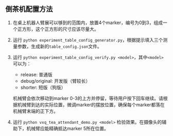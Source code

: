 ## 倒茶机配置方法

1. 在桌上机器人臂展可以够到的范围内，放置4个marker，编号为0到3，组成一个正方形，这个正方形的尺寸应该尽量大。

2. 运行 `python experiment_table_config_generator.py`，根据提示填入三个测量参数，生成新的`table_config.json`文件。

3. 运行 `python experiment_table_config_verify.py <model>`，其中`<model>`可以为：

    - release: 普通版
    - debug/original: 开发版（臂较长）
    - shorter: 短版（狗版）

    机械臂会依次移动到marker 0-3的上方并停留，等待用户按下回车继续。请根据机械臂到达的实际位置，微调marker的摆放位置，确保每个marker都落在机械臂末端的正下方。

4. 运行 `python vxq_tea_attendant_demo.py <model>` 检验效果。在摄像头的辅助下，机械臂应能精确抵达marker 5所在位置。
